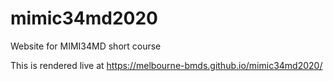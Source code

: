 # mimic34md2020
Website for MIMI34MD short course

This is rendered live at  https://melbourne-bmds.github.io/mimic34md2020/
